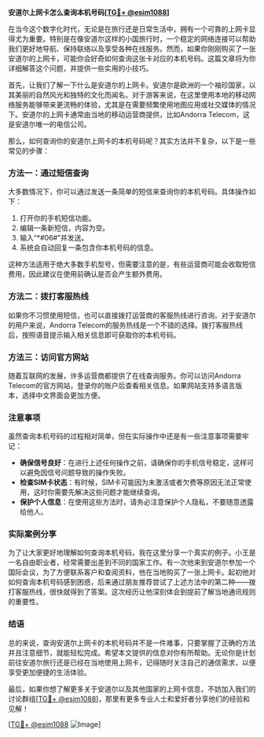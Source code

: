 **安道尔上网卡怎么查询本机号码[[TG💪+ @esim1088](https://t.me/s/esim1088)]**

在当今这个数字化时代，无论是在旅行还是日常生活中，拥有一个可靠的上网卡显得尤为重要。特别是在像安道尔这样的小国旅行时，一个稳定的网络连接可以帮助我们更好地导航、保持联络以及享受各种在线服务。然而，如果你刚刚购买了一张安道尔的上网卡，可能你会好奇如何查询这张卡对应的本机号码。这篇文章将为你详细解答这个问题，并提供一些实用的小技巧。

首先，让我们了解一下什么是安道尔的上网卡。安道尔是欧洲的一个袖珍国家，以其美丽的自然风光和独特的文化而闻名。对于游客来说，在这里使用本地的移动网络服务能够带来更流畅的体验，尤其是在需要频繁使用地图应用或社交媒体的情况下。安道尔的上网卡通常由当地的移动运营商提供，比如Andorra Telecom，这是安道尔唯一的电信公司。

那么，如何查询你的安道尔上网卡的本机号码呢？其实方法并不复杂，以下是一些常见的步骤：

### 方法一：通过短信查询

大多数情况下，你可以通过发送一条简单的短信来查询你的本机号码。具体操作如下：
1. 打开你的手机短信功能。
2. 编辑一条新短信，内容为空。
3. 输入“*#06#”并发送。
4. 系统会自动回复一条包含你本机号码的信息。

这种方法适用于绝大多数手机型号，但需要注意的是，有些运营商可能会收取短信费用，因此建议在使用前确认是否会产生额外费用。

### 方法二：拨打客服热线

如果你不习惯使用短信，也可以直接拨打运营商的客服热线进行咨询。对于安道尔的用户来说，Andorra Telecom的服务热线是一个不错的选择。拨打客服热线后，按照语音提示输入相关信息即可获取你的本机号码。

### 方法三：访问官方网站

随着互联网的发展，许多运营商都提供了在线查询服务。你可以访问Andorra Telecom的官方网站，登录你的账户后查看相关信息。如果网站支持多语言版本，选择中文界面会更加方便。

### 注意事项

虽然查询本机号码的过程相对简单，但在实际操作中还是有一些注意事项需要牢记：
- **确保信号良好**：在进行上述任何操作之前，请确保你的手机信号稳定，这样可以避免因信号问题导致的操作失败。
- **检查SIM卡状态**：有时候，SIM卡可能因为未激活或者欠费等原因无法正常使用，这时你需要先解决这些问题才能继续查询。
- **保护个人信息**：在使用这些方法时，请务必注意保护个人隐私，不要随意透露给他人。

### 实际案例分享

为了让大家更好地理解如何查询本机号码，我在这里分享一个真实的例子。小王是一名自由职业者，经常需要出差到不同的国家工作。有一次他来到安道尔参加一个国际会议，为了方便联系客户和查阅资料，他在当地购买了一张上网卡。起初他对如何查询本机号码感到困惑，后来通过朋友推荐尝试了上述方法中的第二种——拨打客服热线，很快就得到了答案。这次经历让他深刻体会到提前了解当地通讯规则的重要性。

### 结语

总的来说，查询安道尔上网卡的本机号码并不是一件难事，只要掌握了正确的方法并且注意细节，就能轻松完成。希望本文提供的信息对你有所帮助。无论你是计划前往安道尔旅行还是已经在当地使用上网卡，记得随时关注自己的通信需求，以便享受更加便捷的生活体验。

最后，如果你想了解更多关于安道尔以及其他国家的上网卡信息，不妨加入我们的讨论群组[[TG💪+ @esim1088](https://t.me/s/esim1088)]，那里有更多专业人士和爱好者分享他们的经验和见解！

[[TG💪+ @esim1088](https://t.me/s/esim1088) ![Image](https://i.postimg.cc/4NQfJmqS/Snipaste-2025-05-13-00-14-12.png)]